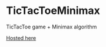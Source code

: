 # TicTacToeMinimax
TicTacToe game + Minimax algorithm

[Hosted here](https://bandipus.github.io/TicTacToeMinimax/)
